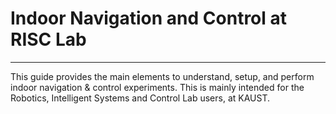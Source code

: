 # Indoor Navigation and Control at RISC Lab


---


This guide provides the main elements to understand, setup, and perform indoor navigation & control experiments. This is mainly intended for the Robotics, Intelligent Systems and Control Lab users, at KAUST.
